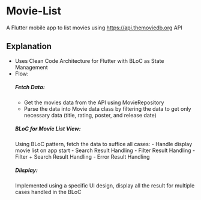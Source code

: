 # Movie-List

A Flutter mobile app to list movies using https://api.themoviedb.org API

## Explanation

- Uses Clean Code Architecture for Flutter with BLoC as State Management
- Flow:
  ##### Fetch Data:
    - Get the movies data from the API using MovieRepository
    - Parse the data into Movie data class by filtering the data to get only necessary data (title, rating, poster, and release date)
  ##### BLoC for Movie List View:
    Using BLoC pattern, fetch the data to suffice all cases:
        - Handle display movie list on app start
        - Search Result Handling
        - Filter Result Handling
        - Filter + Search Result Handling
        - Error Result Handling
  ##### Diisplay:
     Implemented using a specific UI design, display all the result for multiple cases handled in the BLoC
